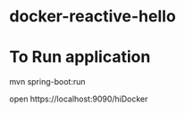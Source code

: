 # docker-reactive-hello

# To Run application

mvn spring-boot:run

open https://localhost:9090/hiDocker
